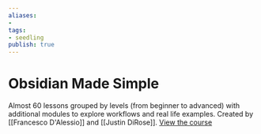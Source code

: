 ```yaml
---
aliases: 
- 
tags:
- seedling
publish: true
---
```

# Obsidian Made Simple

Almost 60 lessons grouped by levels (from beginner to advanced) with additional modules to explore workflows and real life examples. Created by [[Francesco D'Alessio]] and [[Justin DiRose]]. [View the course](https://keepproductive.podia.com/obsidian-made-simple)
